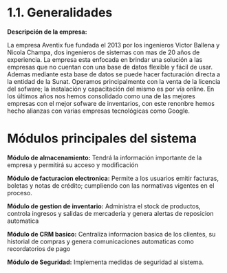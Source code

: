 # 1.1. Generalidades

**Descripción de la empresa:**

La empresa Aventix fue fundada el 2013 por los ingenieros Victor Ballena y Nicola Champa, dos ingenieros de sistemas con mas de 20 años de experiencia. La empresa esta enfocada en brindar una solución a las empresas que no cuentan con una base de datos flexible y fácil de usar. Ademas mediante esta base de datos se puede hacer facturación directa a la entidad de la Sunat. Operamos principalmente con la venta de la licencia del sofware; la instalación y capacitación del mismo es por vía online. En los últimos años nos hemos consolidado como una de las mejores empresas con el mejor sofware de inventarios, con este renonbre hemos hecho alianzas con varias empresas tecnológicas como Google.

# Módulos principales del sistema

**Módulo de almacenamiento:**
Tendrá la información importante de la empresa y permitirá su acceso y modificación

**Módulo de facturacion electronica:**
Permite a los usuarios emitir facturas, boletas y notas de crédito; cumpliendo con las normativas vigentes en el proceso.

**Módulo de gestion de inventario:**
Administra el stock de productos, controla ingresos y salidas de mercaderia y genera alertas de reposicion automatica

**Módulo de CRM basico:**
Centraliza informacion basica de los clientes, su historial de compras y genera comunicaciones automaticas como recordatorios de pago

**Módulo de Seguridad:**
Implementa medidas de seguridad al sistema.